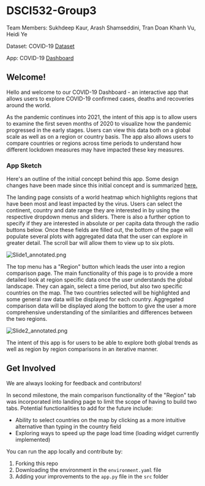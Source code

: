 # DSCI532-Group3

Team Members: Sukhdeep Kaur, Arash Shamseddini, Tran Doan Khanh Vu, Heidi Ye

Dataset: COVID-19 [Dataset](https://www.kaggle.com/imdevskp/corona-virus-report?select=covid_19_clean_complete.csv)

App: COVID-19 [Dashboard](https://covid-19-mds-532-group3.herokuapp.com/)

## Welcome!
Hello and welcome to our COVID-19 Dashboard - an interactive app that allows users to explore COVID-19 confirmed cases, deaths and recoveries around the world. 

As the pandemic continues into 2021, the intent of this app is to allow users to examine the first seven months of 2020 to visualize how the pandemic progressed in the early stages. Users can view this data both on a global scale as well as on a region or country basis. The app also allows users to compare countries or regions across time periods to understand how different lockdown measures may have impacted these key measures.

### App Sketch

Here's an outline of the initial concept behind this app. Some design changes have been made since this initial concept and is summarized [here.](doc/reflection-milestone2.md)   

The landing page consists of a world heatmap which highlights regions that have been most and least impacted by the virus. Users can select the continent, country and date range they are interested in by using the respective dropdown menus and sliders. There is also a further option to specify if they are interested in absolute or per capita data through the radio buttons below. Once these fields are filled out, the bottom of the page will populate several plots with aggregated data that the user can explore in greater detail. The scroll bar will allow them to view up to six plots. 

![Slide1_annotated.png](images/Slide1_annotated.png)

The top menu has a "Region" button which leads the user into a region comparison page. The main functionality of this page is to provide a more detailed look at region specific data once the user understands the global landscape. They can again, select a time period, but also two specific countries on the map. The two countries selected will be highlighted and some general raw data will be displayed for each country. Aggregated comparison data will be displayed along the bottom to give the user a more comprehensive understanding of the similarities and differences between the two regions. 

![Slide2_annotated.png](images/Slide2_annotated.png)

The intent of this app is for users to be able to explore both global trends as well as region by region comparisons in an iterative manner.    

## Get Involved

We are always looking for feedback and contributors! 

In second milestone, the main comparison functionality of the "Region" tab was incorporated into landing page to limit the scope of having to build two tabs. Potential functionalities to add for the future include:

- Ability to select countries on the map by clicking as a more intuitive alternative than typing in the country field
- Exploring ways to speed up the page load time (loading widget currently implemented)

You can run the app locally and contribute by:
1. Forking this repo
2. Downloading the environment in the `environment.yaml` file
3. Adding your improvements to the `app.py` file in the `src` folder

